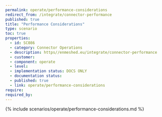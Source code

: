```yaml
---
permalink: operate/performance-considerations
redirect_from: /integrate/connector-performance
published: true
title: "Performance Considerations"
type: scenario
toc: true
properties:
  - id: SC086
  - category: Connector Operations
  - description: https//enmeshed.eu/integrate/connector-performance
  - customer:
  - component: operate
  - level:
  - implementation status: DOCS ONLY
  - documentation status:
  - published: true
  - link: operate/performance-considerations
require:
required_by:
---
```


{% include scenarios/operate/performance-considerations.md %}
